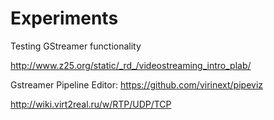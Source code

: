 # Experiments
Testing GStreamer functionality

http://www.z25.org/static/_rd_/videostreaming_intro_plab/

Gstreamer Pipeline Editor: https://github.com/virinext/pipeviz

http://wiki.virt2real.ru/w/RTP/UDP/TCP


